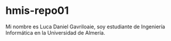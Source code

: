 # hmis-repo01

Mi nombre es Luca Daniel Gavriloaie, soy estudiante de Ingeniería Informática en la Universidad de Almería.
